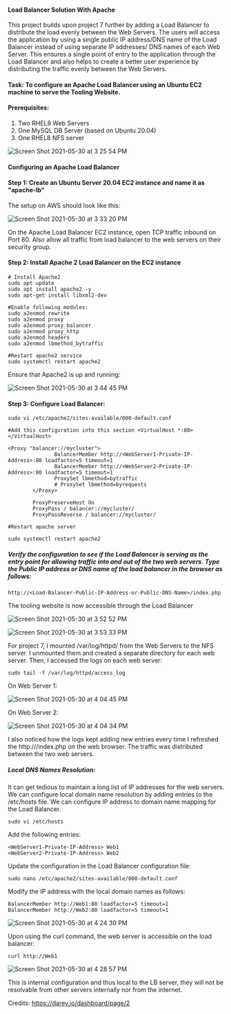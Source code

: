 
#### Load Balancer Solution With Apache

This project builds upon project 7 further by adding a Load Balancer to distribute the load evenly between the Web Servers. The users will access the application by using a single public IP address/DNS name of the Load Balancer instead of using separate IP addresses/ DNS names of each Web Server. This ensures a single point of entry to the application through the Load Balancer and also helps to create a better user experience by distributing the traffic evenly between the Web Servers. 


#### Task: To configure an Apache Load Balancer using an Ubuntu EC2 machine to serve the Tooling Website.

#### Prerequisites:
1. Two RHEL8 Web Servers
2. One MySQL DB Server (based on Ubuntu 20.04)
3. One RHEL8 NFS server


![Screen Shot 2021-05-30 at 3 25 54 PM](https://user-images.githubusercontent.com/44268796/120117479-5d834200-c15b-11eb-8e62-83823a06e7b0.png)


#### Configuring an Apache Load Balancer

#### Step 1: Create an Ubuntu Server 20.04 EC2 instance and name it as "apache-lb" 
The setup on AWS should look like this: 

![Screen Shot 2021-05-30 at 3 33 20 PM](https://user-images.githubusercontent.com/44268796/120117691-5f013a00-c15c-11eb-9466-1ae366aa7707.png)


On the Apache Load Balancer EC2 instance, open TCP traffic inbound on Port 80. Also allow all traffic from load balancer to the web servers on their security group.

 #### Step 2: Install Apache 2 Load Balancer on the EC2 instance
 
 ```
 # Install Apache2
 sudo apt update
 sudo apt install apache2 -y
 sudo apt-get install libxml2-dev
 ```
 ```
 #Enable following modules:
 sudo a2enmod rewrite
sudo a2enmod proxy
sudo a2enmod proxy_balancer
sudo a2enmod proxy_http
sudo a2enmod headers
sudo a2enmod lbmethod_bytraffic

#Restart apache2 service
sudo systemctl restart apache2
```

Ensure that Apache2 is up and running:

![Screen Shot 2021-05-30 at 3 44 45 PM](https://user-images.githubusercontent.com/44268796/120117968-0632a100-c15e-11eb-89ad-b2eadbdf13f7.png)


#### Step 3: Configure Load Balancer:

```
sudo vi /etc/apache2/sites-available/000-default.conf

#Add this configuration into this section <VirtualHost *:80>  </VirtualHost>

<Proxy "balancer://mycluster">
               BalancerMember http://<WebServer1-Private-IP-Address>:80 loadfactor=5 timeout=1
               BalancerMember http://<WebServer2-Private-IP-Address>:80 loadfactor=5 timeout=1
               ProxySet lbmethod=bytraffic
               # ProxySet lbmethod=byrequests
        </Proxy>

        ProxyPreserveHost On
        ProxyPass / balancer://mycluster/
        ProxyPassReverse / balancer://mycluster/

#Restart apache server

sudo systemctl restart apache2
```

##### Verify the configuration to see if the Load Balancer is serving as the entry point for allowing traffic into and out of the two web servers. Type the Public IP address or DNS name of the load balancer in the browser as follows:

```
http://<Load-Balancer-Public-IP-Address-or-Public-DNS-Name>/index.php
```

The tooling website is now accessible through the Load Balancer



![Screen Shot 2021-05-30 at 3 52 52 PM](https://user-images.githubusercontent.com/44268796/120118292-be147e00-c15f-11eb-9320-c33125da3e58.png)




![Screen Shot 2021-05-30 at 3 53 33 PM](https://user-images.githubusercontent.com/44268796/120118294-bf45ab00-c15f-11eb-9960-65e9c3d4b328.png)


For project 7, I mounted /var/log/httpd/ from the Web Servers to the NFS server. I unmounted them and created a separate directory for each web server.
Then, I accessed the logs on each web server:

```
sudo tail -f /var/log/httpd/access_log
```
On Web Server 1:

![Screen Shot 2021-05-30 at 4 04 45 PM](https://user-images.githubusercontent.com/44268796/120118541-17c97800-c161-11eb-8624-fecbb91cb290.png)

On Web Server 2:

![Screen Shot 2021-05-30 at 4 04 34 PM](https://user-images.githubusercontent.com/44268796/120118539-16984b00-c161-11eb-93b3-705bc020a91b.png)



I also noticed how the logs kept adding new entries every time I refreshed the http://<Load-Balancer-Public-IP-Address-or-Public-DNS-Name>/index.php on the web browser. The traffic was distributed between the two web servers. 
 
##### Local DNS Names Resolution:
 
 It can get tedious to maintain a long list of IP addresses for the web servers. We can configure local domain name resolution by adding entries to the /etc/hosts file. We can configure IP address to domain name mapping for the Load Balancer.
 
 ```
 sudo vi /etc/hosts
 ```
 Add the following entries:
 ```
 <WebServer1-Private-IP-Address> Web1
 <WebServer2-Private-IP-Address> Web2
 ```
  
  Update the configuration in the Load Balancer configuration file:
  ```
  sudo nano /etc/apache2/sites-available/000-default.conf
  ```
  Modify the IP address with the local domain names as follows:
  ```
  BalancerMember http://Web1:80 loadfactor=5 timeout=1
  BalancerMember http://Web2:80 loadfactor=5 timeout=1
  ```
  
  ![Screen Shot 2021-05-30 at 4 24 30 PM](https://user-images.githubusercontent.com/44268796/120119042-860f3a00-c163-11eb-83a3-b07b34a7b723.png)

  
  Upon using the curl command, the web server is accessible on the load balancer:
  
  ```
  curl http://Web1
  ```
  
  ![Screen Shot 2021-05-30 at 4 28 57 PM](https://user-images.githubusercontent.com/44268796/120119159-24030480-c164-11eb-8ca4-13884986b87e.png)
  
  This is internal configuration and thus local to the LB server, they will not be resolvable from other servers internally nor from the internet.
  
  
  Credits: https://darey.io/dashboard/page/2
  
  
  
 
 


 
 
 
 
 
 
 
 
 
 
 
 
 
 
 
 
 
 
 
 





